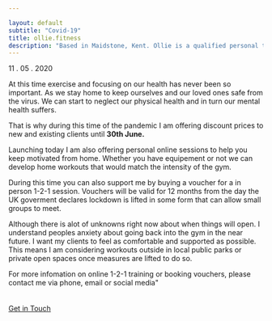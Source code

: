 ```yaml
---

layout: default
subtitle: "Covid-19"
title: ollie.fitness
description: "Based in Maidstone, Kent. Ollie is a qualified personal trainer offering online coaching and personal training to help his clients conquer they’re fitness dreams."
---
```

<p>11 . 05 . 2020</p>

At this time exercise and focusing on our health has never been so important. As we stay home to keep ourselves and our loved ones safe from the virus. We can start to neglect our physical health and in turn our mental health suffers. 

That is why during this time of the pandemic I am offering discount prices to new and existing clients until <strong>30th June.</strong>

Launching today I am also offering personal online sessions to help you keep motivated from home. Whether you have equipement or not we can develop home workouts that would match the intensity of the gym. 

During this time you can also support me by buying a voucher for a in person 1-2-1 session. Vouchers will be valid for 12 months from the day the UK goverment declares lockdown is lifted in some form that can allow small groups to meet.

Although there is alot of unknowns right now about when things will open. I understand peoples anxiety about going back into the gym in the near future.
I want my clients to feel as comfortable and supported as possible. This means I am considering workouts outside in local public parks or private open spaces once measures are lifted to do so.

For more infomation on online 1-2-1 training or booking vouchers, please contact me via phone, email or social media"
<br>
<br>
<br>
<a class="intouch" href="/contact">Get in Touch</a>